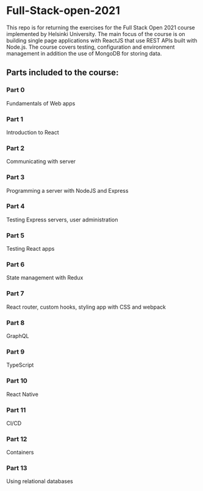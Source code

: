 <h1>Full-Stack-open-2021</h1>
<p>This repo is for returning the exercises for the Full Stack Open 2021 course implemented by Helsinki University. The main focus of the course is on building single page applications with ReactJS that use REST APIs built with Node.js. The course covers testing, configuration and environment management in addition the use of MongoDB for storing data.</p>
<h2>Parts included to the course:</h2>
<h3>Part 0</h3>
<p>Fundamentals of Web apps</p>
<h3>Part 1</h3>
<p>Introduction to React</p>
<h3>Part 2</h3>
<p>Communicating with server</p>
<h3>Part 3</h3>
<p>Programming a server with NodeJS and Express</p>
<h3>Part 4</h3>
<p>Testing Express servers, user administration</p>
<h3>Part 5</h3>
<p>Testing React apps</p>
<h3>Part 6</h3>
<p>State management with Redux</p>
<h3>Part 7</h3>
<p>React router, custom hooks, styling app with CSS and webpack</p>
<h3>Part 8</h3>
<p>GraphQL</p>
<h3>Part 9</h3>
<p>TypeScript</p>
<h3>Part 10</h3>
<p>React Native</p>
<h3>Part 11</h3>
<p>CI/CD</p>
<h3>Part 12</h3>
<p>Containers</p>
<h3>Part 13</h3>
<p>Using relational databases</p>
